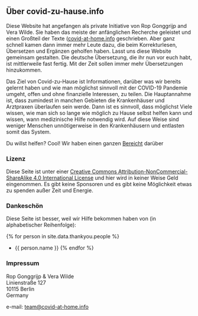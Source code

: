 ## Über covid-zu-hause.info

Diese Website hat angefangen als private Initiative von Rop Gonggrijp and Vera Wilde. Sie haben das meiste der anfänglichen Recherche geleistet und einen Großteil der Texte ([covid-at-home.info](covid-at-home.info) geschrieben. Aber ganz schnell kamen dann immer mehr Leute dazu, die beim Korrekturlesen, Übersetzen und Ergänzen geholfen haben. Lasst uns diese Website gemeinsam gestalten. Die deutsche Übersetzung, die ihr nun vor euch habt, ist mittlerweile fast fertig. Mit der Zeit sollen immer mehr Übersetzungen hinzukommen.

Das Ziel von Covid-zu-Hause ist Informationen, darüber was wir bereits gelernt haben und wie man möglichst sinnvoll mit der COVID-19 Pandemie umgeht, offen und ohne finanzielle Interessen, zu teilen. Die Hauptannahme ist, dass zumindest in manchen Gebieten die Krankenhäuser und Arztpraxen überlaufen sein werde. Dann ist es sinnvoll, dass möglichst Viele wissen, wie man sich so lange wie möglich zu Hause selbst helfen kann und wissen, wann medizinische Hilfe notwendig wird. Auf diese Weise sind weniger Menschen unnötigerweise in den Krankenhäusern und entlasten somit das System.

Du willst helfen? Cool! Wir haben einen ganzen [Bereicht](/help) darüber


### Lizenz

Diese Seite ist unter einer [Creative Commons Attribution-NonCommercial-ShareAlike 4.0 International License](http://creativecommons.org/licenses/by-nc-sa/4.0/) und hier wird in keiner Weise Geld eingenommen. Es gibt keine Sponsoren und es gibt keine Möglichkeit etwas zu spenden außer Zeit und Energie.


### Dankeschön

Diese Seite ist besser, weil wir Hilfe bekommen haben von (in alphabetischer Reihenfolge):

{% for person in site.data.thankyou.people %}
* {{ person.name }}
{% endfor %}


### Impressum

Rop Gonggrijp & Vera Wilde<br>
Linienstraße 127<br>
10115 Berlin<br>
Germany

e-mail: [team@covid-at-home.info](mailto:team@covid-at-home.info)
